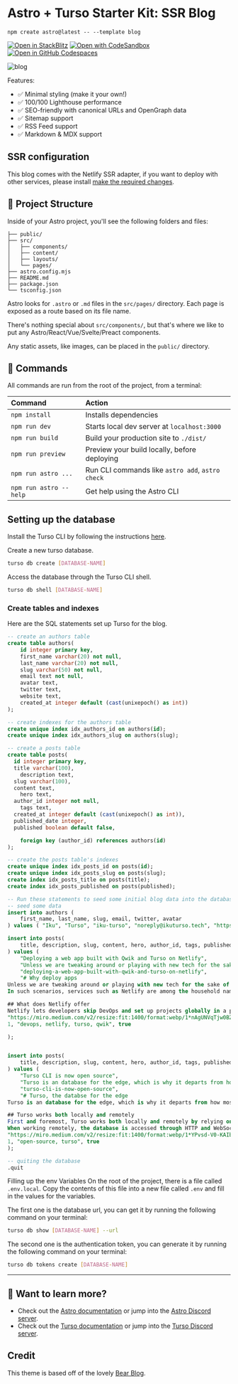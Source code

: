 # Astro + Turso Starter Kit: SSR Blog

```
npm create astro@latest -- --template blog
```

[![Open in StackBlitz](https://developer.stackblitz.com/img/open_in_stackblitz.svg)](https://stackblitz.com/github/withastro/astro/tree/latest/examples/blog)
[![Open with CodeSandbox](https://assets.codesandbox.io/github/button-edit-lime.svg)](https://codesandbox.io/p/sandbox/github/turso-extended/app-tustro-blog)
[![Open in GitHub Codespaces](https://github.com/codespaces/badge.svg)](https://codespaces.new/turso-extended/app-tustro-blog?devcontainer_path=.devcontainer/blog/devcontainer.json)

![blog](https://res.cloudinary.com/djx5h4cjt/image/upload/q_auto:eco/v1681856953/chiselstrike-assets/Hero_-_Blog_with_Turso_and_Astro.jpg)

Features:

- ✅ Minimal styling (make it your own!)
- ✅ 100/100 Lighthouse performance
- ✅ SEO-friendly with canonical URLs and OpenGraph data
- ✅ Sitemap support
- ✅ RSS Feed support
- ✅ Markdown & MDX support

## SSR configuration

This blog comes with the Netlify SSR adapter, if you want to deploy with other
services, please install [make the required changes].

## 🚀 Project Structure

Inside of your Astro project, you'll see the following folders and files:

```
├── public/
├── src/
│   ├── components/
│   ├── content/
│   ├── layouts/
│   └── pages/
├── astro.config.mjs
├── README.md
├── package.json
└── tsconfig.json
```

Astro looks for `.astro` or `.md` files in the `src/pages/` directory. Each page
is exposed as a route based on its file name.

There's nothing special about `src/components/`, but that's where we like to put
any Astro/React/Vue/Svelte/Preact components.

Any static assets, like images, can be placed in the `public/` directory.

## 🧞 Commands

All commands are run from the root of the project, from a terminal:

| Command                | Action                                           |
| :--------------------- | :----------------------------------------------- |
| `npm install`          | Installs dependencies                            |
| `npm run dev`          | Starts local dev server at `localhost:3000`      |
| `npm run build`        | Build your production site to `./dist/`          |
| `npm run preview`      | Preview your build locally, before deploying     |
| `npm run astro ...`    | Run CLI commands like `astro add`, `astro check` |
| `npm run astro --help` | Get help using the Astro CLI                     |

## Setting up the database

Install the Turso CLI by following the instructions [here](https://docs.turso.tech/reference/turso-cli#installation).



Create a new turso database.

```sh
turso db create [DATABASE-NAME]
```

Access the database through the Turso CLI shell.

```sh
turso db shell [DATABASE-NAME]
```

### Create tables and indexes

Here are the SQL statements set up Turso for the blog.

```sql
-- create an authors table
create table authors(
	id integer primary key,
	first_name varchar(20) not null,
	last_name varchar(20) not null,
	slug varchar(50) not null,
	email text not null,
	avatar text,
	twitter text,
	website text,
	created_at integer default (cast(unixepoch() as int))
);

-- create indexes for the authors table
create unique index idx_authors_id on authors(id);
create unique index idx_authors_slug on authors(slug);

-- create a posts table
create table posts(
  id integer primary key,
  title varchar(100),
	description text,
  slug varchar(100),
  content text,
	hero text,
  author_id integer not null,
	tags text,
  created_at integer default (cast(unixepoch() as int)),
  published_date integer,
  published boolean default false,

	foreign key (author_id) references authors(id)
);

-- create the posts table's indexes
create unique index idx_posts_id on posts(id);
create unique index idx_posts_slug on posts(slug);
create index idx_posts_title on posts(title);
create index idx_posts_published on posts(published);

-- Run these statements to seed some initial blog data into the database.
-- seed some data
insert into authors (
	first_name, last_name, slug, email, twitter, avatar
) values ( "Iku", "Turso", "iku-turso", "noreply@ikuturso.tech", "https://twitter.com/tursodatabase", "https://res.cloudinary.com/djx5h4cjt/image/upload/v1681753493/chiselstrike-assets/Turso-Symbol-Blue.jpg");

insert into posts(
	title, description, slug, content, hero, author_id, tags, published
) values (
	"Deploying a web app built with Qwik and Turso on Netlify",
	"Unless we are tweaking around or playing with new tech for the sake of learning, most times we are working on products that we ultimately would like to share with the rest of the world. In such scenarios, services such as Netlify are among the household names when it comes to hosting projects for the web.",
	"deploying-a-web-app-built-with-qwik-and-turso-on-netlify",
	"# Why deploy apps
Unless we are tweaking around or playing with new tech for the sake of learning, most times we are working on products that we ultimately would like to share with the rest of the world.
In such scenarios, services such as Netlify are among the household names when it comes to hosting projects for the web.

## What does Netlify offer
Netlify lets developers skip DevOps and set up projects globally in a production-ready, rollback-supporting, and scalable environment.",
"https://miro.medium.com/v2/resize:fit:1400/format:webp/1*nAgUNVqTjw0BZtsOlAbIpA.png",
1, "devops, netlify, turso, qwik", true

);


insert into posts(
	title, description, slug, content, hero, author_id, tags, published
) values (
	"Turso CLI is now open source",
	"Turso is an database for the edge, which is why it departs from how most databases operate. First and foremost, Turso works both locally and remotely by relying on libSQL, our fork of SQLite.",
	"turso-cli-is-now-open-source",
	"# Turso, the databse for the edge 
Turso is an database for the edge, which is why it departs from how most databases operate.

## Turso works both locally and remotely
First and foremost, Turso works both locally and remotely by relying on [libSQL](http://github.com/libsql/libsql), our fork of SQLite.
When working remotely, the database is accessed through HTTP and WebSockets, as opposed to a traditional TCP-based wire protocols, which makes Turso accessible from almost any environment, including edge functions.",
"https://miro.medium.com/v2/resize:fit:1400/format:webp/1*YPvsd-V0-KAIbJbVuCaMdQ.png",
1, "open-source, turso", true
);

-- quiting the database
.quit

```

Filling up the env Variables
On the root of the project, there is a file called `.env.local`. Copy the contents of this file into a new file called `.env` and fill in the values for the variables.

The first one is the database url, you can get it by running the following command on your terminal:

```sh
turso db show [DATABASE-NAME] --url
```

The second one is the authentication token, you can generate it by running the following command on your terminal:

```sh
turso db tokens create [DATABASE-NAME] 
```




---

## 👀 Want to learn more?

- Check out the [Astro documentation] or jump into the [Astro Discord server].
- Check out the [Turso documentation] or jump into the [Turso Discord server].

## Credit

This theme is based off of the lovely [Bear Blog].

[make the required changes]: https://docs.astro.build/en/guides/server-side-rendering/#enabling-ssr-in-your-project
[Astro documentation]: https://docs.astro.build
[Astro Discord server]: https://astro.build/chat
[Turso documentation]: https://docs.turso.tech
[Turso Discord server]: https://discord.com/invite/4B5D7hYwub
[Bear Blog]: https://github.com/HermanMartinus/bearblog/